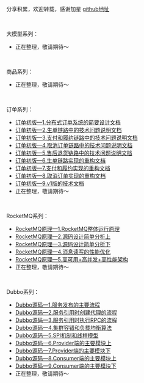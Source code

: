 分享积累，欢迎转载，感谢加星 [github地址](https://github.com/nnp8/nnp8.github.io)

<br>

大模型系列：
- 正在整理，敬请期待～
  
<br>

商品系列：
- 正在整理，敬请期待～
  
<br>

订单系列：
- [订单初版—1.分布式订单系统的简要设计文档](./OrderCenter/订单初版—1.分布式订单系统的简要设计文档.md)
- [订单初版—2.生单链路中的技术问题说明文档](./OrderCenter/订单初版—2.生单链路中的技术问题说明文档.md)
- [订单初版—3.支付和履约链路中的技术问题说明文档](./OrderCenter/订单初版—3.支付和履约链路中的技术问题说明文档.md)
- [订单初版—4.取消订单链路中的技术问题说明文档](./OrderCenter/订单初版—4.取消订单链路中的技术问题说明文档.md)
- [订单初版—5.售后退货链路中的技术问题说明文档](./OrderCenter/订单初版—5.售后退货链路中的技术问题说明文档.md)
- [订单初版—6.生单链路实现的重构文档](./OrderCenter/订单初版—6.生单链路实现的重构文档.md)
- [订单初版—7.支付和履约实现的重构文档](./OrderCenter/订单初版—7.支付和履约实现的重构文档.md)
- [订单初版—8.取消订单实现的重构文档](./OrderCenter/订单初版—8.取消订单实现的重构文档.md)
- [订单初版—9.v1版的技术文档](./OrderCenter/订单初版—9.v1版的技术文档.md)
- 正在整理，敬请期待～

<br>

RocketMQ系列：
- [RocketMQ原理—1.RocketMQ整体运行原理](./RocketMQ/RocketMQ原理—1.RocketMQ整体运行原理.md)
- [RocketMQ原理—2.源码设计简单分析上](./RocketMQ/RocketMQ原理—2.源码设计简单分析上.md)
- [RocketMQ原理—3.源码设计简单分析下](./RocketMQ/RocketMQ原理—3.源码设计简单分析下.md)
- [RocketMQ原理—4.消息读写的性能优化](./RocketMQ/RocketMQ原理—4.消息读写的性能优化.md)
- [RocketMQ原理—5.高可用+高并发+高性能架构](./RocketMQ/RocketMQ原理—5.高可用+高并发+高性能架构.md)
- 正在整理，敬请期待～

<br>

Dubbo系列：
- [Dubbo源码—1.服务发布的主要流程](./Dubbo/Dubbo源码—1.服务发布的主要流程.md)
- [Dubbo源码—2.服务引用时创建代理的流程](./Dubbo/Dubbo源码—2.服务引用时创建代理的流程.md)
- [Dubbo源码—3.服务引用时执行RPC的流程](./Dubbo/Dubbo源码—3.服务引用时执行RPC的流程.md)
- [Dubbo源码—4.集群容错和负载均衡算法](./Dubbo/Dubbo源码—4.集群容错和负载均衡算法.md)
- [Dubbo源码—5.SPI机制和线程模型](./Dubbo/Dubbo源码—5.SPI机制和线程模型.md)
- [Dubbo源码—6.Provider端的主要模块上](./Dubbo/Dubbo源码—6.Provider端的主要模块上.md)
- [Dubbo源码—7.Provider端的主要模块下](./Dubbo/Dubbo源码—7.Provider端的主要模块下.md)
- [Dubbo源码—8.Consumer端的主要模块上](./Dubbo/Dubbo源码—8.Consumer端的主要模块上.md)
- [Dubbo源码—9.Consumer端的主要模块下](./Dubbo/Dubbo源码—9.Consumer端的主要模块下.md)
- 正在整理，敬请期待～

<br>
